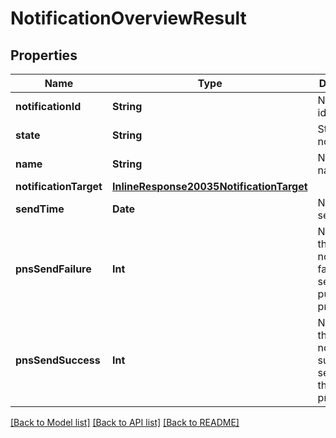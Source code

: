 # NotificationOverviewResult

## Properties
Name | Type | Description | Notes
------------ | ------------- | ------------- | -------------
**notificationId** | **String** | Notification id. | 
**state** | **String** | State of the notification. | 
**name** | **String** | Notification name | [optional] 
**notificationTarget** | [**InlineResponse20035NotificationTarget**](InlineResponse20035NotificationTarget.md) |  | [optional] 
**sendTime** | **Date** | Notification send time | [optional] 
**pnsSendFailure** | **Int** | Number of the notifications failed to send to the push provider. | [optional] 
**pnsSendSuccess** | **Int** | Number of the notifications successfully sent to push the provider. | [optional] 

[[Back to Model list]](../README.md#documentation-for-models) [[Back to API list]](../README.md#documentation-for-api-endpoints) [[Back to README]](../README.md)



